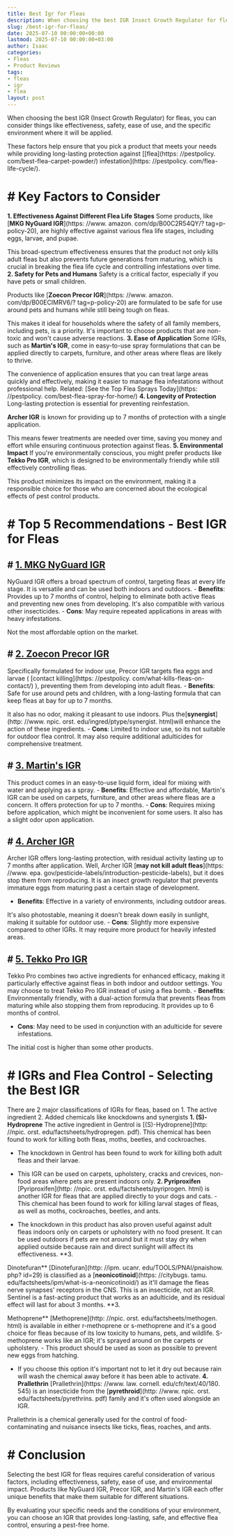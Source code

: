 ```yaml
---
title: Best Igr for Fleas
description: When choosing the best IGR Insect Growth Regulator for fleas, you can consider things like effectiveness, safety, ease of use, and the specific environment...
slug: /best-igr-for-fleas/
date: 2025-07-10 00:00:00+00:00
lastmod: 2025-07-10 00:00:00+03:00
author: Isaac
categories:
- Fleas
- Product Reviews
tags:
- fleas
- igr
- flea
layout: post
---
```


When choosing the best IGR (Insect Growth Regulator) for fleas, you can consider things like effectiveness, safety, ease of use, and the specific environment where it will be applied.

These factors help ensure that you pick a product that meets your needs while providing long-lasting protection against [[flea](https: //pestpolicy. com/best-flea-carpet-powder/) infestation](https: //pestpolicy. com/flea-life-cycle/).

# # Key Factors to Consider

**1. Effectiveness Against Different Flea Life Stages** Some products, like [**MKG NyGuard IGR**](https: //www. amazon. com/dp/B00C2R54QY/? tag=p-policy-20), are highly effective against various flea life stages, including eggs, larvae, and pupae.

This broad-spectrum effectiveness ensures that the product not only kills adult fleas but also prevents future generations from maturing, which is crucial in breaking the flea life cycle and controlling infestations over time. **2. Safety for Pets and Humans** Safety is a critical factor, especially if you have pets or small children.

Products like [**Zoecon Precor IGR**](https: //www. amazon. com/dp/B00ECIMRV6/? tag=p-policy-20) are formulated to be safe for use around pets and humans while still being tough on fleas.

This makes it ideal for households where the safety of all family members, including pets, is a priority. It's important to choose products that are non-toxic and won't cause adverse reactions. **3. Ease of Application** Some IGRs, such as **Martin's IGR**, come in easy-to-use spray formulations that can be applied directly to carpets, furniture, and other areas where fleas are likely to thrive.

The convenience of application ensures that you can treat large areas quickly and effectively, making it easier to manage flea infestations without professional help. Related: [See the Top Flea Sprays Today](https: //pestpolicy. com/best-flea-spray-for-home/) **4. Longevity of Protection** Long-lasting protection is essential for preventing reinfestation.

**Archer IGR** is known for providing up to 7 months of protection with a single application.

This means fewer treatments are needed over time, saving you money and effort while ensuring continuous protection against fleas. **5. Environmental Impact** If you're environmentally conscious, you might prefer products like **Tekko Pro IGR**, which is designed to be environmentally friendly while still effectively controlling fleas.

This product minimizes its impact on the environment, making it a responsible choice for those who are concerned about the ecological effects of pest control products.

# # Top 5 Recommendations - Best IGR for Fleas

## # [**1. MKG NyGuard IGR**](https://www.amazon.com/dp/B00C2R54QY/?tag=p-policy-20)

NyGuard IGR offers a broad spectrum of control, targeting fleas at every life stage. It is versatile and can be used both indoors and outdoors. - **Benefits**: Provides up to 7 months of control, helping to eliminate both active fleas and preventing new ones from developing. It's also compatible with various other insecticides. - **Cons**: May require repeated applications in areas with heavy infestations.

Not the most affordable option on the market.

## # [**2. Zoecon Precor IGR**](https://www.amazon.com/dp/B00ECIMRV6/?tag=p-policy-20)

Specifically formulated for indoor use, Precor IGR targets flea eggs and larvae ( [contact killing](https: //pestpolicy. com/what-kills-fleas-on-contact/) ), preventing them from developing into adult fleas. - **Benefits**: Safe for use around pets and children, with a long-lasting formula that can keep fleas at bay for up to 7 months.

It also has no odor, making it pleasant to use indoors. Plus the[**synergist**](http: //www. npic. orst. edu/ingred/ptype/synergist. html)will enhance the action of these ingredients. - **Cons**: Limited to indoor use, so its not suitable for outdoor flea control. It may also require additional adulticides for comprehensive treatment.

## # [**3. Martin's IGR**](https://www.amazon.com/dp/B0024E5YE2/?tag=p-policy-20)

This product comes in an easy-to-use liquid form, ideal for mixing with water and applying as a spray. - **Benefits**: Effective and affordable, Martin's IGR can be used on carpets, furniture, and other areas where fleas are a concern. It offers protection for up to 7 months. - **Cons**: Requires mixing before application, which might be inconvenient for some users. It also has a slight odor upon application.

## # [**4. Archer IGR**](https://www.amazon.com/dp/B004H0I1HI/?tag=p-policy-20)

Archer IGR offers long-lasting protection, with residual activity lasting up to 7 months after application. Well, Archer IGR [**may not kill adult fleas**](https: //www. epa. gov/pesticide-labels/introduction-pesticide-labels), but it does stop them from reproducing. It is an insect growth regulator that prevents immature eggs from maturing past a certain stage of development.

- **Benefits**: Effective in a variety of environments, including outdoor areas.

It's also photostable, meaning it doesn't break down easily in sunlight, making it suitable for outdoor use. - **Cons**: Slightly more expensive compared to other IGRs. It may require more product for heavily infested areas.

## # [**5. Tekko Pro IGR**](https://www.amazon.com/dp/B00RW197XG/?tag=p-policy-20)

Tekko Pro combines two active ingredients for enhanced efficacy, making it particularly effective against fleas in both indoor and outdoor settings. You may choose to treat Tekko Pro IGR instead of using a flea bomb. - **Benefits**: Environmentally friendly, with a dual-action formula that prevents fleas from maturing while also stopping them from reproducing. It provides up to 6 months of control.

- **Cons**: May need to be used in conjunction with an adulticide for severe infestations.

The initial cost is higher than some other products.

# # IGRs and Flea Control - Selecting the Best IGR

There are 2 major classifications of IGRs for fleas, based on 1. The active ingredient 2. Added chemicals like knockdowns and synergists **1. (S)-Hydroprene** The active ingredient in Gentrol is [(S)-Hydroprene](http: //npic. orst. edu/factsheets/hydropregen. pdf). This chemical has been found to work for killing both fleas, moths, beetles, and cockroaches.

- The knockdown in Gentrol has been found to work for killing both adult fleas and their larvae.

- This IGR can be used on carpets, upholstery, cracks and crevices, non-food areas where pets are present indoors only. **2. Pyriproxifen** [Pyriproxifen](http: //npic. orst. edu/factsheets/pyriprogen. html) is another IGR for fleas that are applied directly to your dogs and cats. - This chemical has been found to work for killing larval stages of fleas, as well as moths, cockroaches, beetles, and ants.

- The knockdown in this product has also proven useful against adult fleas indoors only on carpets or upholstery with no food present. It can be used outdoors if pets are not around but it must stay dry when applied outside because rain and direct sunlight will affect its effectiveness. **3.

Dinotefuran** [Dinotefuran](http: //ipm. ucanr. edu/TOOLS/PNAI/pnaishow. php? id=29) is classified as a [**neonicotinoid**](https: //citybugs. tamu. edu/factsheets/ipm/what-is-a-neonicotinoid/) as it'll damage the fleas nerve synapses' receptors in the CNS. This is an insecticide, not an IGR. Sentinel is a fast-acting product that works as an adulticide, and its residual effect will last for about 3 months. **3.

Methoprene** [Methoprene](http: //npic. orst. edu/factsheets/methogen. html) is available in either r-methoprene or s-methoprene and it's a good choice for fleas because of its low toxicity to humans, pets, and wildlife. S-methoprene works like an IGR; it's sprayed around on the carpets or upholstery. - This product should be used as soon as possible to prevent new eggs from hatching.

- If you choose this option it's important not to let it dry out because rain will wash the chemical away before it has been able to activate. **4. Prallethrin** [Prallethrin](https: //www. law. cornell. edu/cfr/text/40/180. 545) is an insecticide from the [**pyrethroid**](http: //www. npic. orst. edu/factsheets/pyrethrins. pdf) family and it's often used alongside an IGR.

Prallethrin is a chemical generally used for the control of food-contaminating and nuisance insects like ticks, fleas, roaches, and ants.

# # Conclusion

Selecting the best IGR for fleas requires careful consideration of various factors, including effectiveness, safety, ease of use, and environmental impact. Products like NyGuard IGR, Precor IGR, and Martin's IGR each offer unique benefits that make them suitable for different situations.

By evaluating your specific needs and the conditions of your environment, you can choose an IGR that provides long-lasting, safe, and effective flea control, ensuring a pest-free home.
